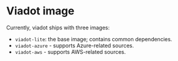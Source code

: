 # Viadot image

Currently, viadot ships with three images:

- `viadot-lite`: the base image; contains common dependencies.
- `viadot-azure` - supports Azure-related sources.
- `viadot-aws` - supports AWS-related sources.
